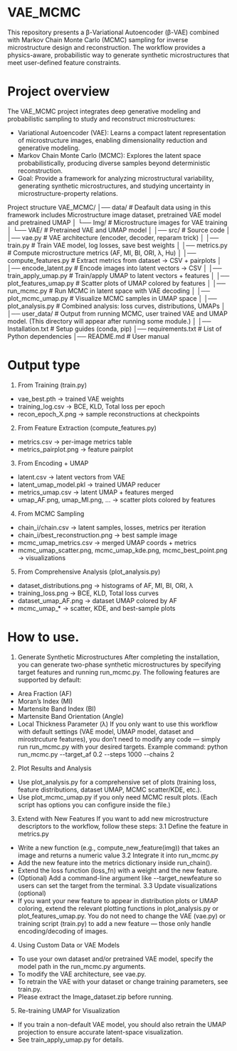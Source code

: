 # VAE_MCMC
This repository presents a β-Variational Autoencoder (β-VAE) combined with Markov Chain Monte Carlo (MCMC) sampling for inverse microstructure design and reconstruction. The workflow provides a physics-aware, probabilistic way to generate synthetic microstructures that meet user-defined feature constraints.

# Project overview
The VAE_MCMC project integrates deep generative modeling and probabilistic sampling to study and reconstruct microstructures:
  - Variational Autoencoder (VAE): Learns a compact latent representation of microstructure images, enabling dimensionality reduction and generative modeling.
  - Markov Chain Monte Carlo (MCMC): Explores the latent space probabilistically, producing diverse samples beyond deterministic reconstruction.
  - Goal: Provide a framework for analyzing microstructural variability, generating synthetic microstructures, and studying uncertainty in microstructure-property relations.

Project structure
VAE_MCMC/
│── data/                  # Deafault data using in this framework includes Microstructure image dataset, pretrained VAE model and pretrained UMAP 
│   └── Img/               # Microstructure images for VAE training
│   └── VAE/               # Pretrained VAE and UMAP model
│
│── src/                      # Source code
│   │── vae.py                # VAE architecture (encoder, decoder, reparam trick)
│   │── train.py              # Train VAE model, log losses, save best weights
│   │── metrics.py            # Compute microstructure metrics (AF, MI, BI, ORI, λ, Hu)
│   │── compute_features.py   # Extract metrics from dataset → CSV + pairplots
│   │── encode_latent.py      # Encode images into latent vectors → CSV
│   │── train_apply_umap.py   # Train/apply UMAP to latent vectors + features
│   │── plot_features_umap.py # Scatter plots of UMAP colored by features
│   │── run_mcmc.py           # Run MCMC in latent space with VAE decoding
│   │── plot_mcmc_umap.py     # Visualize MCMC samples in UMAP space
│   │── plot_analysis.py      # Combined analysis: loss curves, distributions, UMAPs
│ 
│── user_data/             # Output from running MCMC, user trained VAE and UMAP model. (This directory will appear after running some module.)
│ 
│── Installation.txt       # Setup guides (conda, pip)
│── requirements.txt       # List of Python dependencies
│── README.md              # User manual

# Output type
1. From Training (train.py)
  - vae_best.pth → trained VAE weights
  - training_log.csv → BCE, KLD, Total loss per epoch
  - recon_epoch_X.png → sample reconstructions at checkpoints
2. From Feature Extraction (compute_features.py)
  - metrics.csv → per-image metrics table
  - metrics_pairplot.png → feature pairplot
3. From Encoding + UMAP
  - latent.csv → latent vectors from VAE
  - latent_umap_model.pkl → trained UMAP reducer
  - metrics_umap.csv → latent UMAP + features merged
  - umap_AF.png, umap_MI.png, … → scatter plots colored by features
4. From MCMC Sampling
  - chain_i/chain.csv → latent samples, losses, metrics per iteration
  - chain_i/best_reconstruction.png → best sample image
  - mcmc_umap_metrics.csv → merged UMAP coords + metrics
  - mcmc_umap_scatter.png, mcmc_umap_kde.png, mcmc_best_point.png → visualizations
5. From Comprehensive Analysis (plot_analysis.py)
  - dataset_distributions.png → histograms of AF, MI, BI, ORI, λ
  - training_loss.png → BCE, KLD, Total loss curves
  - dataset_umap_AF.png → dataset UMAP colored by AF
  - mcmc_umap_* → scatter, KDE, and best-sample plots

# How to use.
1. Generate Synthetic Microstructures
After completing the installation, you can generate two-phase synthetic microstructures by specifying target features and running run_mcmc.py.
The following features are supported by default:
  - Area Fraction (AF)
  - Moran’s Index (MI)
  - Martensite Band Index (BI)
  - Martensite Band Orientation (Angle)
  - Local Thickness Parameter (λ)
If you only want to use this workflow with default settings (VAE model, UMAP model, dataset and mirostrcuture features), you don’t need to modify any code — simply run run_mcmc.py with your desired targets.
Example command: python run_mcmc.py --target_af 0.2 --steps 1000 --chains 2
2. Plot Results and Analysis
  - Use plot_analysis.py for a comprehensive set of plots (training loss, feature distributions, dataset UMAP, MCMC scatter/KDE, etc.).
  - Use plot_mcmc_umap.py if you only need MCMC result plots. (Each script has options you can configure inside the file.)
3. Extend with New Features
If you want to add new microstructure descriptors to the workflow, follow these steps:
  3.1 Define the feature in metrics.py
  - Write a new function (e.g., compute_new_feature(img)) that takes an image and returns a numeric value
  3.2 Integrate it into run_mcmc.py
  - Add the new feature into the metrics dictionary inside run_chain().
  - Extend the loss function (loss_fn) with a weight and the new feature.
  - (Optional) Add a command-line argument like --target_newfeature so users can set the target from the terminal.
  3.3 Update visualizations (optional)
  - If you want your new feature to appear in distribution plots or UMAP coloring, extend the relevant plotting functions in plot_analysis.py or plot_features_umap.py.
You do not need to change the VAE (vae.py) or training script (train.py) to add a new feature — those only handle encoding/decoding of images.
4. Using Custom Data or VAE Models
  - To use your own dataset and/or pretrained VAE model, specify the model path in the run_mcmc.py arguments.
  - To modify the VAE architecture, see vae.py.
  - To retrain the VAE with your dataset or change training parameters, see train.py.
  - Please extract the Image_dataset.zip before running. 
5. Re-training UMAP for Visualization
  - If you train a non-default VAE model, you should also retrain the UMAP projection to ensure accurate latent-space visualization.
  - See train_apply_umap.py for details.
